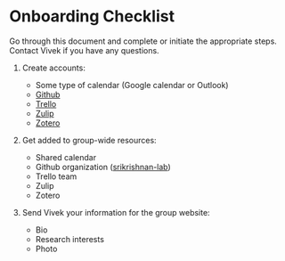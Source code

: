 # Onboarding Checklist

Go through this document and complete or initiate the appropriate steps. Contact Vivek if you have any questions.

1. Create accounts:
    * Some type of calendar (Google calendar or Outlook)
    * [Github](http://github.com)
    * [Trello](http://trello.com)
    * [Zulip](https://zulip.com)
    * [Zotero](https://www.zotero.org/)

1. Get added to group-wide resources:
    * Shared calendar
    * Github organization ([srikrishnan-lab](http://github.com/srikrishnan-lab))
    * Trello team
    * Zulip
    * Zotero

2. Send Vivek your information for the group website:
    * Bio
    * Research interests
    * Photo
